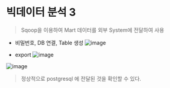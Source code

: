# 빅데이터 분석 3
> Sqoop을 이용하여 Mart 데이터를 외부 System에 전달하여 사용

- 비밀번호, DB 연결, Table 생성
![image](https://user-images.githubusercontent.com/43158502/136695422-6cfdd29e-0037-46b2-bd04-f7c6c551cd29.png)

- export
![image](https://user-images.githubusercontent.com/43158502/136695485-8c78afa3-3ff1-4937-a622-6160e2e0c804.png)

![image](https://user-images.githubusercontent.com/43158502/136695536-be48a3ab-d8b1-493c-b9e3-d1bffbc4dcd4.png)

> 정상적으로 postgresql 에 전달된 것을 확인할 수 있다.
